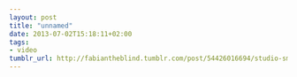 ```yaml
---
layout: post
title: "unnamed"
date: 2013-07-02T15:18:11+02:00
tags:
- video
tumblr_url: http://fabiantheblind.tumblr.com/post/54426016694/studio-smack-saz-anti-bee-propaganda-film
---
```

